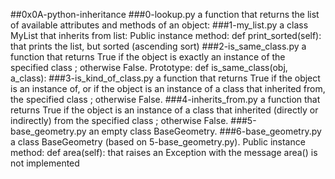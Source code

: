 ##0x0A-python-inheritance
###0-lookup.py 
a function that returns the list of available attributes and methods of an object:
###1-my_list.py 
a class MyList that inherits from list:
Public instance method: def print_sorted(self): that prints the list, but sorted (ascending sort)
###2-is_same_class.py
a function that returns True if the object is exactly an instance of the specified class ; otherwise False.
Prototype: def is_same_class(obj, a_class):
###3-is_kind_of_class.py
 a function that returns True if the object is an instance of, or if the object is an instance of a class that inherited from, the specified class ; otherwise False.
###4-inherits_from.py
a function that returns True if the object is an instance of a class that inherited (directly or indirectly) from the specified class ; otherwise False.
###5-base_geometry.py
an empty class BaseGeometry.
###6-base_geometry.py
a class BaseGeometry (based on 5-base_geometry.py).
Public instance method: def area(self): that raises an Exception with the message area() is not implemented

